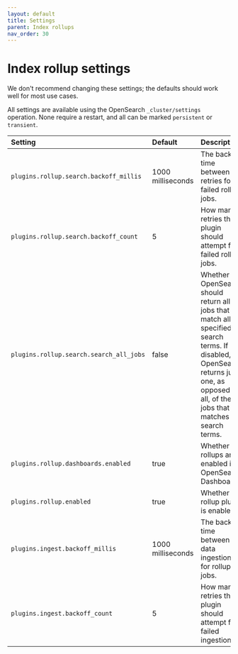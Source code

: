 ```yaml
---
layout: default
title: Settings
parent: Index rollups
nav_order: 30
---
```


# Index rollup settings

We don't recommend changing these settings; the defaults should work well for most use cases.

All settings are available using the OpenSearch `_cluster/settings` operation. None require a restart, and all can be marked `persistent` or `transient`.

Setting | Default | Description
:--- | :--- | :---
`plugins.rollup.search.backoff_millis` | 1000 milliseconds | The backoff time between retries for failed rollup jobs.
`plugins.rollup.search.backoff_count` | 5 | How many retries the plugin should attempt for failed rollup jobs.
`plugins.rollup.search.search_all_jobs` | false | Whether OpenSearch should return all jobs that match all specified search terms. If disabled, OpenSearch returns just one, as opposed to all, of the jobs that matches the search terms.
`plugins.rollup.dashboards.enabled` | true | Whether rollups are enabled in OpenSearch Dashboards.
`plugins.rollup.enabled` | true | Whether the rollup plugin is enabled.
`plugins.ingest.backoff_millis` | 1000 milliseconds | The backoff time between data ingestions for rollup jobs.
`plugins.ingest.backoff_count` | 5 | How many retries the plugin should attempt for failed ingestions.

